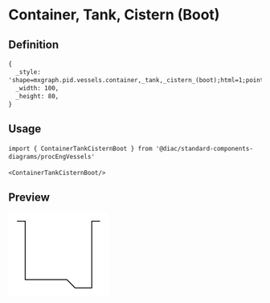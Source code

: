 # Container, Tank, Cistern (Boot)

## Definition

```
{
  _style: 'shape=mxgraph.pid.vessels.container,_tank,_cistern_(boot);html=1;pointerEvents=1;align=center;verticalLabelPosition=bottom;verticalAlign=top;dashed=0;',
  _width: 100,
  _height: 80,
}
```

## Usage

```
import { ContainerTankCisternBoot } from '@diac/standard-components-diagrams/procEngVessels'

<ContainerTankCisternBoot/>
```

## Preview

<img src="./container-tank-cistern-boot.png" width="200"/>
